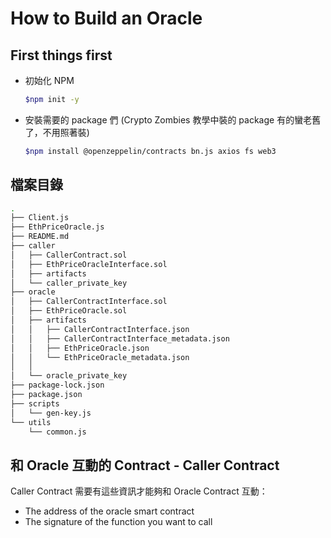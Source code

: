 # How to Build an Oracle

## First things first

- 初始化 NPM

    ```bash
    $npm init -y
    ```

- 安裝需要的 package 們 (Crypto Zombies 教學中裝的 package 有的蠻老舊了，不用照著裝)

    ```bash
    $npm install @openzeppelin/contracts bn.js axios fs web3
    ```

## 檔案目錄

```bash
.
├── Client.js
├── EthPriceOracle.js
├── README.md
├── caller
│   ├── CallerContract.sol
│   ├── EthPriceOracleInterface.sol
│   ├── artifacts
│   └── caller_private_key
├── oracle
│   ├── CallerContractInterface.sol
│   ├── EthPriceOracle.sol
│   ├── artifacts
│   │   ├── CallerContractInterface.json
│   │   ├── CallerContractInterface_metadata.json
│   │   ├── EthPriceOracle.json
│   │   └── EthPriceOracle_metadata.json
│   │  
│   └── oracle_private_key
├── package-lock.json
├── package.json
├── scripts
│   └── gen-key.js
└── utils
    └── common.js

```

## 和 Oracle 互動的 Contract - Caller Contract

Caller Contract 需要有這些資訊才能夠和 Oracle Contract 互動：

- The address of the oracle smart contract
- The signature of the function you want to call
